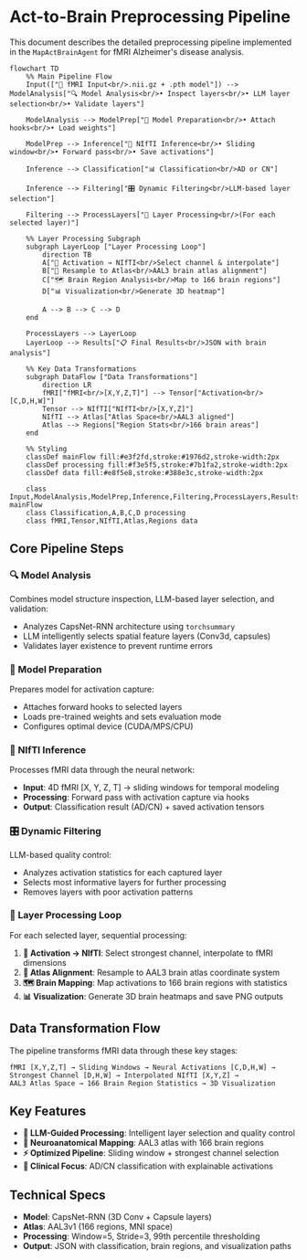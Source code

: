 # Act-to-Brain Preprocessing Pipeline

This document describes the detailed preprocessing pipeline implemented in the `MapActBrainAgent` for fMRI Alzheimer's disease analysis.

```mermaid
flowchart TD
    %% Main Pipeline Flow
    Input(["📄 fMRI Input<br/>.nii.gz + .pth model"]) --> ModelAnalysis["🔍 Model Analysis<br/>• Inspect layers<br/>• LLM layer selection<br/>• Validate layers"]
    
    ModelAnalysis --> ModelPrep["🔧 Model Preparation<br/>• Attach hooks<br/>• Load weights"]
    
    ModelPrep --> Inference["🧠 NIfTI Inference<br/>• Sliding window<br/>• Forward pass<br/>• Save activations"]
    
    Inference --> Classification["📊 Classification<br/>AD or CN"]
    
    Inference --> Filtering["🎛️ Dynamic Filtering<br/>LLM-based layer selection"]
    
    Filtering --> ProcessLayers["🔄 Layer Processing<br/>(For each selected layer)"]
    
    %% Layer Processing Subgraph
    subgraph LayerLoop ["Layer Processing Loop"]
        direction TB
        A["🧩 Activation → NIfTI<br/>Select channel & interpolate"] 
        B["🎯 Resample to Atlas<br/>AAL3 brain atlas alignment"]
        C["🗺️ Brain Region Analysis<br/>Map to 166 brain regions"]
        D["📊 Visualization<br/>Generate 3D heatmap"]
        
        A --> B --> C --> D
    end
    
    ProcessLayers --> LayerLoop
    LayerLoop --> Results["📋 Final Results<br/>JSON with brain analysis"]
    
    %% Key Data Transformations
    subgraph DataFlow ["Data Transformations"]
        direction LR
        fMRI["fMRI<br/>[X,Y,Z,T]"] --> Tensor["Activation<br/>[C,D,H,W]"] 
        Tensor --> NIfTI["NIfTI<br/>[X,Y,Z]"] 
        NIfTI --> Atlas["Atlas Space<br/>AAL3 aligned"]
        Atlas --> Regions["Region Stats<br/>166 brain areas"]
    end
    
    %% Styling
    classDef mainFlow fill:#e3f2fd,stroke:#1976d2,stroke-width:2px
    classDef processing fill:#f3e5f5,stroke:#7b1fa2,stroke-width:2px
    classDef data fill:#e8f5e8,stroke:#388e3c,stroke-width:2px
    
    class Input,ModelAnalysis,ModelPrep,Inference,Filtering,ProcessLayers,Results mainFlow
    class Classification,A,B,C,D processing
    class fMRI,Tensor,NIfTI,Atlas,Regions data
```

## Core Pipeline Steps

### 🔍 Model Analysis
Combines model structure inspection, LLM-based layer selection, and validation:
- Analyzes CapsNet-RNN architecture using `torchsummary`
- LLM intelligently selects spatial feature layers (Conv3d, capsules)
- Validates layer existence to prevent runtime errors

### 🔧 Model Preparation
Prepares model for activation capture:
- Attaches forward hooks to selected layers
- Loads pre-trained weights and sets evaluation mode
- Configures optimal device (CUDA/MPS/CPU)

### 🧠 NIfTI Inference
Processes fMRI data through the neural network:
- **Input**: 4D fMRI [X, Y, Z, T] → sliding windows for temporal modeling
- **Processing**: Forward pass with activation capture via hooks
- **Output**: Classification result (AD/CN) + saved activation tensors

### 🎛️ Dynamic Filtering
LLM-based quality control:
- Analyzes activation statistics for each captured layer
- Selects most informative layers for further processing
- Removes layers with poor activation patterns

### 🔄 Layer Processing Loop
For each selected layer, sequential processing:

1. **🧩 Activation → NIfTI**: Select strongest channel, interpolate to fMRI dimensions
2. **🎯 Atlas Alignment**: Resample to AAL3 brain atlas coordinate system
3. **🗺️ Brain Mapping**: Map activations to 166 brain regions with statistics
4. **📊 Visualization**: Generate 3D brain heatmaps and save PNG outputs

## Data Transformation Flow

The pipeline transforms fMRI data through these key stages:

```
fMRI [X,Y,Z,T] → Sliding Windows → Neural Activations [C,D,H,W] → 
Strongest Channel [D,H,W] → Interpolated NIfTI [X,Y,Z] → 
AAL3 Atlas Space → 166 Brain Region Statistics → 3D Visualization
```

## Key Features

- **🤖 LLM-Guided Processing**: Intelligent layer selection and quality control
- **🧠 Neuroanatomical Mapping**: AAL3 atlas with 166 brain regions
- **⚡ Optimized Pipeline**: Sliding window + strongest channel selection
- **🎯 Clinical Focus**: AD/CN classification with explainable activations

## Technical Specs

- **Model**: CapsNet-RNN (3D Conv + Capsule layers)
- **Atlas**: AAL3v1 (166 regions, MNI space)
- **Processing**: Window=5, Stride=3, 99th percentile thresholding
- **Output**: JSON with classification, brain regions, and visualization paths

